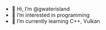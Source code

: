 - 👋 Hi, I’m @gwaterisland
- 👀 I’m interested in programming
- 🌱 I’m currently learning C++, Vulkan

<!---
gwaterisland/gwaterisland is a ✨ special ✨ repository because its `README.md` (this file) appears on your GitHub profile.
You can click the Preview link to take a look at your changes.
--->
